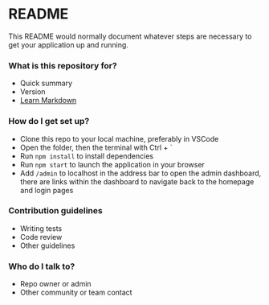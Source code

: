 # README #

This README would normally document whatever steps are necessary to get your application up and running.

### What is this repository for? ###

* Quick summary
* Version
* [Learn Markdown](https://bitbucket.org/tutorials/markdowndemo)

### How do I get set up? ###

* Clone this repo to your local machine, preferably in VSCode
* Open the folder, then the terminal with Ctrl + `
* Run `npm install` to install dependencies
* Run `npm start` to launch the application in your browser
* Add `/admin` to localhost in the address bar to open the admin dashboard, there are links within the dashboard to navigate back to the homepage and login pages


### Contribution guidelines ###

* Writing tests
* Code review
* Other guidelines

### Who do I talk to? ###

* Repo owner or admin
* Other community or team contact